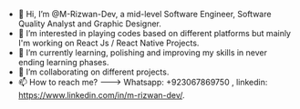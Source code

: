 - 👋 Hi, I’m @M-Rizwan-Dev, a mid-level Software Engineer, Software Quality Analyst and Graphic Designer. 
- 👀 I’m interested in playing codes based on different platforms but mainly I'm working on React Js / React Native Projects.
- 🌱 I’m currently learning, polishing and improving my skills in never ending learning phases.
- 💞️ I’m collaborating on different projects.
- 📫 How to reach me? ---> Whatsapp: +923067869750 , linkedin: https://www.linkedin.com/in/m-rizwan-dev/.

<!---
M-Rizwan-Dev/M-Rizwan-Dev is a ✨ special ✨ repository because its `README.md` (this file) appears on your GitHub profile.
You can click the Preview link to take a look at your changes.
--->
